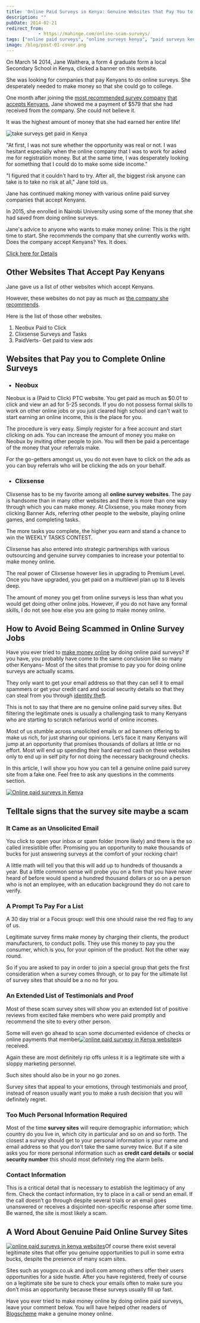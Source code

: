 ```yaml
---
title: 'Online Paid Surveys in Kenya: Genuine Websites that Pay You to Do Surveys'
description: ""
pubDate: 2014-02-21
redirect_from:
            - https://mahinge.com/online-scam-surveys/
tags: ["online paid surveys", "online surveys kenya", "paid surveys kenya", "Affiliate Marketing"]
image: /blog/post-01-cover.png
---
```

On March 14 2014, Jane Waithera, a form 4 graduate form a local Secondary School in Kenya, clicked a banner on this website.

She was looking for companies that pay Kenyans to do online surveys. She desperately needed to make money so that she could go to college.

One month after joining the [most recommended survey company](http://www.mb103.com/lnk.asp?o=8062&c=86725&a=164099) [that accepts Kenyans](http://www.mb103.com/lnk.asp?o=8062&c=86725&a=164099), Jane showed me a payment of \$579 that she had received from the company. She could not believe it.

It was the highest amount of money that she had earned her entire life!

![take surveys get paid in Kenya](https://mahinge.com/wp-content/uploads/2014/02/take-surveys-get-paid.jpeg)

"At first, I was not sure whether the opportunity was real or not. I was hesitant especially when the online company that I was to work for asked me for registration money. But at the same time, I was desperately looking for something that I could do to make some side income."

"I figured that it couldn't hard to try. After all, the biggest risk anyone can take is to take no risk at all," Jane told us.

Jane has continued making money with various online paid survey companies that accept Kenyans.

In 2015, she enrolled in Nairobi University using some of the money that she had saved from doing online surveys.

Jane's advice to anyone who wants to make money online: This is the right time to start. She recommends the company that she currently works with. Does the company accept Kenyans? Yes. It does.

[Click here for Details](http://www.mb103.com/lnk.asp?o=8062&c=86725&a=164099)

## Other Websites That Accept Pay Kenyans

Jane gave us a list of other websites which accept Kenyans.

However, these websites do not pay as much as [the company she recommends](http://www.mb103.com/lnk.asp?o=8062&c=86725&a=164099).

Here is the list of those other websites.

1.  Neobux Paid to Click
2.  Clixsense Surveys and Tasks
3.  PaidVerts- Get paid to view ads

## Websites that Pay you to Complete Online Surveys

- ### Neobux

Neobux is a (Paid to Click) PTC website. You get paid as much as \$0.01 to click and view an ad for 5-25 seconds. If you do not possess formal skills to work on other online jobs or you just cleared high school and can't wait to start earning an online income, this is the place for you.

The procedure is very easy. Simply register for a free account and start clicking on ads. You can increase the amount of money you make on Neobux by inviting other people to join. You will then be paid a percentage of the money that your referrals make.

For the go-getters amongst us, you do not even have to click on the ads as you can buy referrals who will be clicking the ads on your behalf.

- ### Clixsense

Clixsense has to be my favorite among all **online survey websites**. The pay is handsome than in many other websites and there is more than one way through which you can make money. At Clixsense, you make money from clicking Banner Ads, referring other people to the website, playing online games, and completing tasks.

The more tasks you complete, the higher you earn and stand a chance to win the WEEKLY TASKS CONTEST.

Clixsense has also entered into strategic partnerships with various outsourcing and genuine survey companies to increase your potential to make money online.

The real power of Clixsense however lies in upgrading to Premium Level. Once you have upgraded, you get paid on a multilevel plan up to 8 levels deep.

The amount of money you get from online surveys is less than what you would get doing other online jobs. However, if you do not have any formal skills, I do not see how else you are going to make money online.

## How to Avoid Being Scammed in Online Survey Jobs

Have you ever tried to [make money online](https://mahinge.com/can-make-money-freelancing-kenya/ "freelance writing jobs") by doing online paid surveys? If you have, you probably have come to the same conclusion like so many other Kenyans- Most of the sites that promise to pay you for doing online surveys are actually scams.

They only want to get your email address so that they can sell it to email spammers or get your credit card and social security details so that they can steal from you through [identity theft](https://mahinge.com/how-safe-are-from-identity-theft/ "identity theft").

This is not to say that there are no genuine online paid survey sites. But filtering the legitimate ones is usually a challenging task to many Kenyans who are starting to scratch nefarious world of online incomes.

Most of us stumble across unsolicited emails or ad banners offering to make us rich, for just sharing our opinions. Let’s face it many Kenyans will jump at an opportunity that promises thousands of dollars at little or no effort. Most will end up spending their hard earned cash on these websites only to end up in self pity for not doing the necessary background checks.

In this article, I will show you how you can tell a genuine online paid survey site from a fake one. Feel free to ask any questions in the comments section.

[![Online paid surveys in Kenya](https://mahinge.com/wp-content/uploads/google_analytics_screenshot31-300x104.png)](https://mahinge.com/wp-content/uploads/google_analytics_screenshot31.png)

## **Telltale signs that the survey site maybe a scam**

### It Came as an Unsolicited Email

You click to open your inbox or spam folder (more likely) and there is the so called irresistible offer. Promising you an opportunity to make thousands of bucks for just answering surveys at the comfort of your rocking chair!

A little math will tell you that this will add up to hundreds of thousands a year. But a little common sense will probe you on a firm that you have never heard of before would spend a hundred thousand dollars or so on a person who is not an employee, with an education background they do not care to verify.

### A Prompt To Pay For a List

A 30 day trial or a Focus group: well this one should raise the red flag to any of us.

Legitimate survey firms make money by charging their clients, the product manufacturers, to conduct polls. They use this money to pay you the consumer, which is you, for your opinion of the product. Not the other way round.

So if you are asked to pay in order to join a special group that gets the first consideration when a survey comes through, or to pay for the ultimate list of survey sites that should be a no no for you.

### An Extended List of Testimonials and Proof

Most of these scam survey sites will show you an extended list of positive reviews from excited fake members who were paid promptly and recommend the site to every other person.

Some will even go ahead to scan some documented evidence of checks or online payments that member[![online paid survesy in Kenya websites](https://mahinge.com/wp-content/uploads/revslider/homeslider/laptopmockup_sliderdy-300x200.jpg)](https://mahinge.com/wp-content/uploads/revslider/homeslider/laptopmockup_sliderdy.jpg)s received.

Again these are most definitely rip offs unless it is a legitimate site with a sloppy marketing personnel.

Such sites should also be in your no go zones.

Survey sites that appeal to your emotions, through testimonials and proof, instead of reason usually want you to make a rush decision that you will definitely regret.

### Too Much Personal Information Required

Most of the time **survey sites** will require demographic information; which country do you live in, which city in particular and so on and so forth. The closest a survey should get to your personal information is your name and email address so that you don’t take the same survey twice. But if a site asks you for more personal information such as **credit card details** or **social security number** this should most definitely ring the alarm bells.

### Contact Information

This is a critical detail that is necessary to establish the legitimacy of any firm. Check the contact information, try to place in a call or send an email. If the call doesn’t go through despite several trials or an email goes unanswered or receives a disjointed non-specific response after some time. Be warned, the site is most likely a scam.

## A Word About Genuine Paid Online Survey Sites

[![online paid surveys in kenya websites](https://mahinge.com/wp-content/uploads/2014/02/Internet-Marketing-Africa-Trust-80x80.jpg)](https://mahinge.com/wp-content/uploads/2014/02/Internet-Marketing-Africa-Trust.jpg)Of course there exist several legitimate sites that offer you genuine opportunities to pull in some extra bucks, despite the presence of many scam sites.

Sites such as yougov.co.uk and ipoll.com among others offer their users opportunities for a side hustle. After you have registered, freely of course on a legitimate site be sure to check your emails often to make sure you don’t miss an opportunity because these surveys usually fill up fast.

Have you ever tried to make money online by doing online paid surveys, leave your comment below. You will have helped other readers of [Blogscheme](https://mahinge.com "Blogscheme") make a genuine money online.
